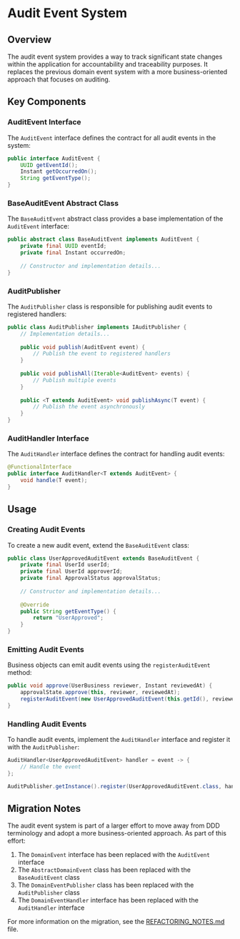 # Audit Event System

## Overview

The audit event system provides a way to track significant state changes within the application for accountability and
traceability purposes. It replaces the previous domain event system with a more business-oriented approach that focuses
on auditing.

## Key Components

### AuditEvent Interface

The `AuditEvent` interface defines the contract for all audit events in the system:

```java
public interface AuditEvent {
    UUID getEventId();
    Instant getOccurredOn();
    String getEventType();
}
```

### BaseAuditEvent Abstract Class

The `BaseAuditEvent` abstract class provides a base implementation of the `AuditEvent` interface:

```java
public abstract class BaseAuditEvent implements AuditEvent {
    private final UUID eventId;
    private final Instant occurredOn;
    
    // Constructor and implementation details...
}
```

### AuditPublisher

The `AuditPublisher` class is responsible for publishing audit events to registered handlers:

```java
public class AuditPublisher implements IAuditPublisher {
    // Implementation details...
    
    public void publish(AuditEvent event) {
        // Publish the event to registered handlers
    }
    
    public void publishAll(Iterable<AuditEvent> events) {
        // Publish multiple events
    }
    
    public <T extends AuditEvent> void publishAsync(T event) {
        // Publish the event asynchronously
    }
}
```

### AuditHandler Interface

The `AuditHandler` interface defines the contract for handling audit events:

```java
@FunctionalInterface
public interface AuditHandler<T extends AuditEvent> {
    void handle(T event);
}
```

## Usage

### Creating Audit Events

To create a new audit event, extend the `BaseAuditEvent` class:

```java
public class UserApprovedAuditEvent extends BaseAuditEvent {
    private final UserId userId;
    private final UserId approverId;
    private final ApprovalStatus approvalStatus;
    
    // Constructor and implementation details...
    
    @Override
    public String getEventType() {
        return "UserApproved";
    }
}
```

### Emitting Audit Events

Business objects can emit audit events using the `registerAuditEvent` method:

```java
public void approve(UserBusiness reviewer, Instant reviewedAt) {
    approvalState.approve(this, reviewer, reviewedAt);
    registerAuditEvent(new UserApprovedAuditEvent(this.getId(), reviewer.getId(), ApprovalStatus.APPROVED));
}
```

### Handling Audit Events

To handle audit events, implement the `AuditHandler` interface and register it with the `AuditPublisher`:

```java
AuditHandler<UserApprovedAuditEvent> handler = event -> {
    // Handle the event
};

AuditPublisher.getInstance().register(UserApprovedAuditEvent.class, handler);
```

## Migration Notes

The audit event system is part of a larger effort to move away from DDD terminology and adopt a more business-oriented
approach. As part of this effort:

1. The `DomainEvent` interface has been replaced with the `AuditEvent` interface
2. The `AbstractDomainEvent` class has been replaced with the `BaseAuditEvent` class
3. The `DomainEventPublisher` class has been replaced with the `AuditPublisher` class
4. The `DomainEventHandler` interface has been replaced with the `AuditHandler` interface

For more information on the migration, see the [REFACTORING_NOTES.md](../../REFACTORING_NOTES.md) file.